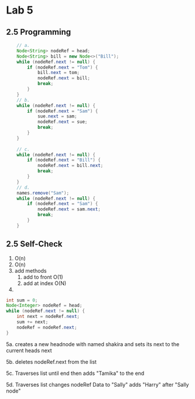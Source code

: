# Lab 5
## 2.5 Programming
```java
	// a.
	Node<String> nodeRef = head;
	Node<String> bill = new Node<>("Bill");
	while (nodeRef.next != null) {
		if (nodeRef.next = "Tom") {
			bill.next = tom;
			nodeRef.next = bill;
			break;
		}
	}
	// b.
	while (nodeRef.next != null) {
		if (nodeRef.next = "Sam") {
			sue.next = sam;
			nodeRef.next = sue;
			break;
		}
	}
	
	// c.
	while (nodeRef.next != null) {
		if (nodeRef.next = "Bill") {
			nodeRef.next = bill.next;
			break;
		}
	}
	// d. 
	names.remove("Sam");
	while (nodeRef.next != null) {
		if (nodeRef.next = "Sam") {
			nodeRef.next = sam.next;
			break;
		}
	}
```

## 2.5 Self-Check
1. O(n)
2. O(n)
3. add methods
	1. add to front O(1)
	2. add at index O(N)
4.
```java
int sum = 0;
Node<Integer> nodeRef = head;
while (nodeRef.next != null) {
	int next = nodeRef.next;
	sum += next;
	nodeRef = nodeRef.next;
}
```


5a. creates a new headnode with named shakira and sets its next to the current heads next

5b. deletes nodeRef.next from the list

5c. Traverses list until end then adds "Tamika" to the end

5d. Traverses list changes nodeRef Data to "Sally" adds "Harry" after "Sally node"